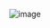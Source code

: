 ![image](https://github.com/leofigue/Prueba_Cafeteria_Nanacao/assets/135772218/93d048a6-c09b-49a2-8bc1-4ea95d597412)
